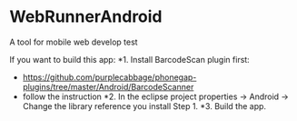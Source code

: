 WebRunnerAndroid
================

A tool for mobile web develop test

If you want to build this app:
*1. Install BarcodeScan plugin first:
*	https://github.com/purplecabbage/phonegap-plugins/tree/master/Android/BarcodeScanner
*	follow the instruction
*2. In the eclipse project properties -> Android -> Change the library reference you install Step 1.
*3. Build the app.
